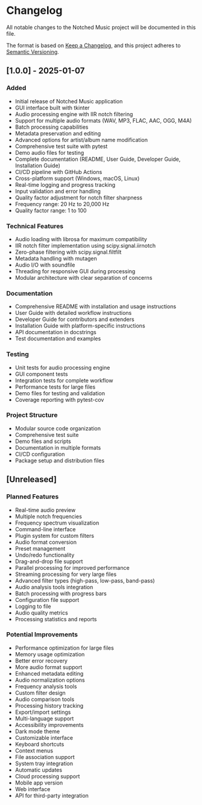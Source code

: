 # Changelog

All notable changes to the Notched Music project will be documented in this file.

The format is based on [Keep a Changelog](https://keepachangelog.com/en/1.0.0/),
and this project adheres to [Semantic Versioning](https://semver.org/spec/v2.0.0.html).

## [1.0.0] - 2025-01-07

### Added
- Initial release of Notched Music application
- GUI interface built with tkinter
- Audio processing engine with IIR notch filtering
- Support for multiple audio formats (WAV, MP3, FLAC, AAC, OGG, M4A)
- Batch processing capabilities
- Metadata preservation and editing
- Advanced options for artist/album name modification
- Comprehensive test suite with pytest
- Demo audio files for testing
- Complete documentation (README, User Guide, Developer Guide, Installation Guide)
- CI/CD pipeline with GitHub Actions
- Cross-platform support (Windows, macOS, Linux)
- Real-time logging and progress tracking
- Input validation and error handling
- Quality factor adjustment for notch filter sharpness
- Frequency range: 20 Hz to 20,000 Hz
- Quality factor range: 1 to 100

### Technical Features
- Audio loading with librosa for maximum compatibility
- IIR notch filter implementation using scipy.signal.iirnotch
- Zero-phase filtering with scipy.signal.filtfilt
- Metadata handling with mutagen
- Audio I/O with soundfile
- Threading for responsive GUI during processing
- Modular architecture with clear separation of concerns

### Documentation
- Comprehensive README with installation and usage instructions
- User Guide with detailed workflow instructions
- Developer Guide for contributors and extenders
- Installation Guide with platform-specific instructions
- API documentation in docstrings
- Test documentation and examples

### Testing
- Unit tests for audio processing engine
- GUI component tests
- Integration tests for complete workflow
- Performance tests for large files
- Demo files for testing and validation
- Coverage reporting with pytest-cov

### Project Structure
- Modular source code organization
- Comprehensive test suite
- Demo files and scripts
- Documentation in multiple formats
- CI/CD configuration
- Package setup and distribution files

## [Unreleased]

### Planned Features
- Real-time audio preview
- Multiple notch frequencies
- Frequency spectrum visualization
- Command-line interface
- Plugin system for custom filters
- Audio format conversion
- Preset management
- Undo/redo functionality
- Drag-and-drop file support
- Parallel processing for improved performance
- Streaming processing for very large files
- Advanced filter types (high-pass, low-pass, band-pass)
- Audio analysis tools integration
- Batch processing with progress bars
- Configuration file support
- Logging to file
- Audio quality metrics
- Processing statistics and reports

### Potential Improvements
- Performance optimization for large files
- Memory usage optimization
- Better error recovery
- More audio format support
- Enhanced metadata editing
- Audio normalization options
- Frequency analysis tools
- Custom filter design
- Audio comparison tools
- Processing history tracking
- Export/import settings
- Multi-language support
- Accessibility improvements
- Dark mode theme
- Customizable interface
- Keyboard shortcuts
- Context menus
- File association support
- System tray integration
- Automatic updates
- Cloud processing support
- Mobile app version
- Web interface
- API for third-party integration
